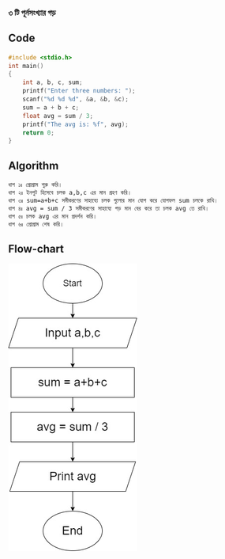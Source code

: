 ### ৩ টি পূর্নসংখ্যার গড় 

## Code

```c
#include <stdio.h>
int main()
{
    int a, b, c, sum;
    printf("Enter three numbers: ");
    scanf("%d %d %d", &a, &b, &c);
    sum = a + b + c;
    float avg = sum / 3;
    printf("The avg is: %f", avg);
    return 0;
}
```

## Algorithm

```
ধাপ ১ঃ প্রোগ্রাম শুরু করি।
ধাপ ২ঃ ইনপুট হিসেবে চলক a,b,c এর মান গ্রহণ করি।
ধাপ ৩ঃ sum=a+b+c সমীকরণের সাহায্যে চলক গুলোর মান যোগ করে যোগফল sum চলকে রাখি।
ধাপ ৪ঃ avg = sum / 3 সমীকরণের সাহায্যে গড় মান বের করে তা চলক avg তে রাখি।
ধাপ ৫ঃ চলক avg এর মান প্রদর্শন করি।
ধাপ ৬ঃ প্রোগ্রাম শেষ করি।
```

## Flow-chart
![](/hsc_ict_5th_chapter/flowcharts/avgof3numbers.jpg)
